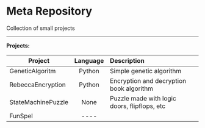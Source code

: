# Meta Repository

Collection of small projects

----

**Projects:**

| Project             | Language | Description                                  |
|---------------------|:--------:|:---------------------------------------------|
| GeneticAlgoritm     |  Python  | Simple genetic algorithm                     |
| RebeccaEncryption   |  Python  | Encryption and decryption book algorithm     |
| StateMachinePuzzle  |   None   | Puzzle made with logic doors, flipflops, etc |
| FunSpel             |   ----   |                                              |
